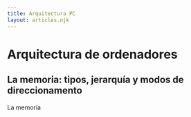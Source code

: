 ```yaml
---
title: Arquitectura PC
layout: articles.njk
---
```



# Arquitectura de ordenadores



## La memoria: tipos, jerarquía y modos de direccionamento

La memoria
